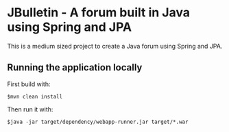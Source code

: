 # JBulletin - A forum built in Java using Spring and JPA

This is a medium sized project to create a Java forum using Spring and JPA. 

## Running the application locally

First build with:

    $mvn clean install

Then run it with:

    $java -jar target/dependency/webapp-runner.jar target/*.war

